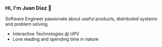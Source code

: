 ### Hi, I'm Juan Diaz 👋
Software Engineer passionate about useful products, distributed systems and problem solving.
- Interactive Technologies @ UPV
- Love reading and spending time in nature

